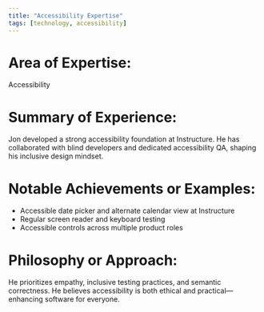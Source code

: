 ```yaml
---
title: "Accessibility Expertise"
tags: [technology, accessibility]
---
```


# Area of Expertise:

Accessibility

# Summary of Experience:

Jon developed a strong accessibility foundation at Instructure. He has collaborated with blind developers and dedicated accessibility QA, shaping his inclusive design mindset.

# Notable Achievements or Examples:

- Accessible date picker and alternate calendar view at Instructure
- Regular screen reader and keyboard testing
- Accessible controls across multiple product roles

# Philosophy or Approach:

He prioritizes empathy, inclusive testing practices, and semantic correctness. He believes accessibility is both ethical and practical—enhancing software for everyone.
